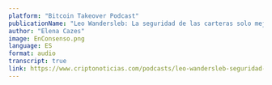 ```yaml
---
platform: "Bitcoin Takeover Podcast"
publicationName: "Leo Wandersleb: La seguridad de las carteras solo mejorará si los usuarios se preocupan"
author: "Elena Cazes"
image: EnConsenso.png
language: ES
format: audio
transcript: true
link: https://www.criptonoticias.com/podcasts/leo-wandersleb-seguridad-carteras-mejorara-usuarios/
---
```

